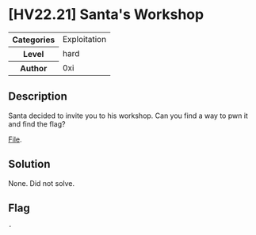 # [HV22.21] Santa's Workshop

<table>
  <tr>
    <th>Categories</th>
    <td>Exploitation</td>
  </tr>
  <tr>
    <th>Level</th>
    <td>hard</td>
  </tr>
  <tr>
    <th>Author</th>
    <td>0xi</td>
  </tr>
</table>

## Description
Santa decided to invite you to his workshop. Can you find a way to pwn it and find the flag?

[File](./santasworkshop.elf).

## Solution
None. Did not solve.

## Flag
```
-
```
